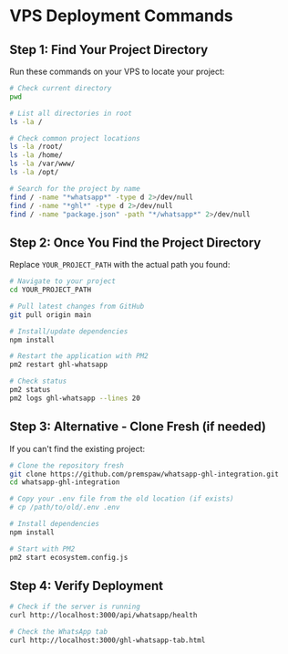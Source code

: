 # VPS Deployment Commands

## Step 1: Find Your Project Directory
Run these commands on your VPS to locate your project:

```bash
# Check current directory
pwd

# List all directories in root
ls -la /

# Check common project locations
ls -la /root/
ls -la /home/
ls -la /var/www/
ls -la /opt/

# Search for the project by name
find / -name "*whatsapp*" -type d 2>/dev/null
find / -name "*ghl*" -type d 2>/dev/null
find / -name "package.json" -path "*/whatsapp*" 2>/dev/null
```

## Step 2: Once You Find the Project Directory
Replace `YOUR_PROJECT_PATH` with the actual path you found:

```bash
# Navigate to your project
cd YOUR_PROJECT_PATH

# Pull latest changes from GitHub
git pull origin main

# Install/update dependencies
npm install

# Restart the application with PM2
pm2 restart ghl-whatsapp

# Check status
pm2 status
pm2 logs ghl-whatsapp --lines 20
```

## Step 3: Alternative - Clone Fresh (if needed)
If you can't find the existing project:

```bash
# Clone the repository fresh
git clone https://github.com/premspaw/whatsapp-ghl-integration.git
cd whatsapp-ghl-integration

# Copy your .env file from the old location (if exists)
# cp /path/to/old/.env .env

# Install dependencies
npm install

# Start with PM2
pm2 start ecosystem.config.js
```

## Step 4: Verify Deployment
```bash
# Check if the server is running
curl http://localhost:3000/api/whatsapp/health

# Check the WhatsApp tab
curl http://localhost:3000/ghl-whatsapp-tab.html
```